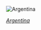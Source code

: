 
![Argentina](https://www.gstatic.com/prettyearth/assets/full/2029.jpg)

*[Argentina](https://www.google.com/maps/@-36.412217,-56.962582,15z/data=!3m1!1e3)*

